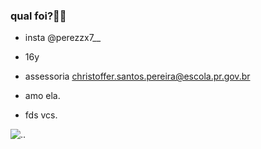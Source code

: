### qual foi?😵‍💫 

- insta @perezzx7__

- 16y

- assessoria christoffer.santos.pereira@escola.pr.gov.br

- amo ela.

- fds vcs.

![..](https://images.alphacoders.com/132/thumbbig-1327049.webp)
